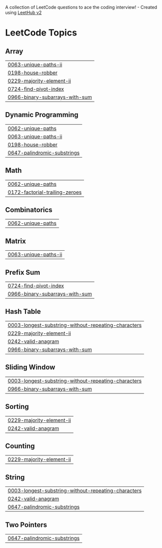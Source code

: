 A collection of LeetCode questions to ace the coding interview! - Created using [LeetHub v2](https://github.com/arunbhardwaj/LeetHub-2.0)
<!---LeetCode Topics Start-->
# LeetCode Topics
## Array
|  |
| ------- |
| [0063-unique-paths-ii](https://github.com/anubhooti20/Leetcode-Solutions/tree/master/0063-unique-paths-ii) |
| [0198-house-robber](https://github.com/anubhooti20/Leetcode-Solutions/tree/master/0198-house-robber) |
| [0229-majority-element-ii](https://github.com/anubhooti20/Leetcode-Solutions/tree/master/0229-majority-element-ii) |
| [0724-find-pivot-index](https://github.com/anubhooti20/Leetcode-Solutions/tree/master/0724-find-pivot-index) |
| [0966-binary-subarrays-with-sum](https://github.com/anubhooti20/Leetcode-Solutions/tree/master/0966-binary-subarrays-with-sum) |
## Dynamic Programming
|  |
| ------- |
| [0062-unique-paths](https://github.com/anubhooti20/Leetcode-Solutions/tree/master/0062-unique-paths) |
| [0063-unique-paths-ii](https://github.com/anubhooti20/Leetcode-Solutions/tree/master/0063-unique-paths-ii) |
| [0198-house-robber](https://github.com/anubhooti20/Leetcode-Solutions/tree/master/0198-house-robber) |
| [0647-palindromic-substrings](https://github.com/anubhooti20/Leetcode-Solutions/tree/master/0647-palindromic-substrings) |
## Math
|  |
| ------- |
| [0062-unique-paths](https://github.com/anubhooti20/Leetcode-Solutions/tree/master/0062-unique-paths) |
| [0172-factorial-trailing-zeroes](https://github.com/anubhooti20/Leetcode-Solutions/tree/master/0172-factorial-trailing-zeroes) |
## Combinatorics
|  |
| ------- |
| [0062-unique-paths](https://github.com/anubhooti20/Leetcode-Solutions/tree/master/0062-unique-paths) |
## Matrix
|  |
| ------- |
| [0063-unique-paths-ii](https://github.com/anubhooti20/Leetcode-Solutions/tree/master/0063-unique-paths-ii) |
## Prefix Sum
|  |
| ------- |
| [0724-find-pivot-index](https://github.com/anubhooti20/Leetcode-Solutions/tree/master/0724-find-pivot-index) |
| [0966-binary-subarrays-with-sum](https://github.com/anubhooti20/Leetcode-Solutions/tree/master/0966-binary-subarrays-with-sum) |
## Hash Table
|  |
| ------- |
| [0003-longest-substring-without-repeating-characters](https://github.com/anubhooti20/Leetcode-Solutions/tree/master/0003-longest-substring-without-repeating-characters) |
| [0229-majority-element-ii](https://github.com/anubhooti20/Leetcode-Solutions/tree/master/0229-majority-element-ii) |
| [0242-valid-anagram](https://github.com/anubhooti20/Leetcode-Solutions/tree/master/0242-valid-anagram) |
| [0966-binary-subarrays-with-sum](https://github.com/anubhooti20/Leetcode-Solutions/tree/master/0966-binary-subarrays-with-sum) |
## Sliding Window
|  |
| ------- |
| [0003-longest-substring-without-repeating-characters](https://github.com/anubhooti20/Leetcode-Solutions/tree/master/0003-longest-substring-without-repeating-characters) |
| [0966-binary-subarrays-with-sum](https://github.com/anubhooti20/Leetcode-Solutions/tree/master/0966-binary-subarrays-with-sum) |
## Sorting
|  |
| ------- |
| [0229-majority-element-ii](https://github.com/anubhooti20/Leetcode-Solutions/tree/master/0229-majority-element-ii) |
| [0242-valid-anagram](https://github.com/anubhooti20/Leetcode-Solutions/tree/master/0242-valid-anagram) |
## Counting
|  |
| ------- |
| [0229-majority-element-ii](https://github.com/anubhooti20/Leetcode-Solutions/tree/master/0229-majority-element-ii) |
## String
|  |
| ------- |
| [0003-longest-substring-without-repeating-characters](https://github.com/anubhooti20/Leetcode-Solutions/tree/master/0003-longest-substring-without-repeating-characters) |
| [0242-valid-anagram](https://github.com/anubhooti20/Leetcode-Solutions/tree/master/0242-valid-anagram) |
| [0647-palindromic-substrings](https://github.com/anubhooti20/Leetcode-Solutions/tree/master/0647-palindromic-substrings) |
## Two Pointers
|  |
| ------- |
| [0647-palindromic-substrings](https://github.com/anubhooti20/Leetcode-Solutions/tree/master/0647-palindromic-substrings) |
<!---LeetCode Topics End-->